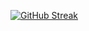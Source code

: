 [![GitHub Streak](https://streak-stats.demolab.com?user=NitinDarker&theme=radical&border_radius=6)](https://git.io/streak-stats)

